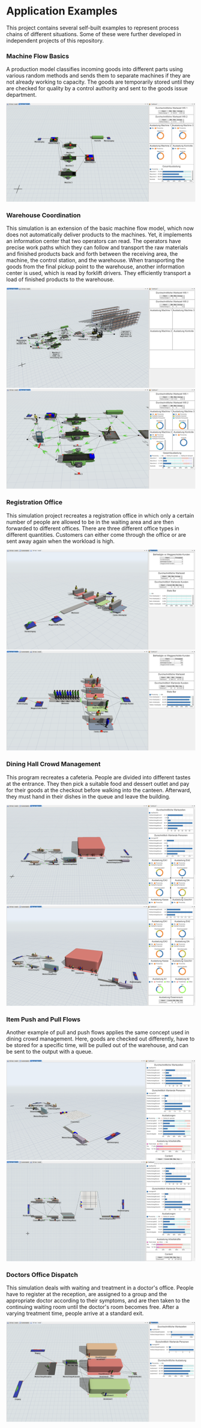 # Application Examples

This project contains several self-built examples to represent process chains of different situations. Some of these were further developed in independent projects of this repository.

### Machine Flow Basics

A production model classifies incoming goods into different parts using various random methods and sends them to separate machines if they are not already working to capacity. The goods are temporarily stored until they are checked for quality by a control authority and sent to the goods issue department.

![](/img/application-examples-1.png)

### Warehouse Coordination

This simulation is an extension of the basic machine flow model, which now does not automatically deliver products to the machines. Yet, it implements an information center that two operators can read. The operators have precise work paths which they can follow and transport the raw materials and finished products back and forth between the receiving area, the machine, the control station, and the warehouse. When transporting the goods from the final pickup point to the warehouse, another information center is used, which is read by forklift drivers. They efficiently transport a load of finished products to the warehouse.

![](/img/application-examples-2.1.png)
![](/img/application-examples-2.2.png)

### Registration Office

This simulation project recreates a registration office in which only a certain number of people are allowed to be in the waiting area and are then forwarded to different offices. There are three different office types in different quantities. Customers can either come through the office or are sent away again when the workload is high.

![](/img/application-examples-3.1.png)
![](/img/application-examples-3.2.png)

### Dining Hall Crowd Management

This program recreates a cafeteria. People are divided into different tastes at the entrance. They then pick a suitable food and dessert outlet and pay for their goods at the checkout before walking into the canteen. Afterward, they must hand in their dishes in the queue and leave the building.

![](/img/application-examples-4.1.png)
![](/img/application-examples-4.2.png)

### Item Push and Pull Flows

Another example of pull and push flows applies the same concept used in dining crowd management. Here, goods are checked out differently, have to be stored for a specific time, will be pulled out of the warehouse, and can be sent to the output with a queue.

![](/img/application-examples-5.1.png)
![](/img/application-examples-5.2.png)

### Doctors Office Dispatch

This simulation deals with waiting and treatment in a doctor's office. People have to register at the reception, are assigned to a group and the appropriate doctor according to their symptoms, and are then taken to the continuing waiting room until the doctor's room becomes free. After a varying treatment time, people arrive at a standard exit.

![](/img/application-examples-6.png)
